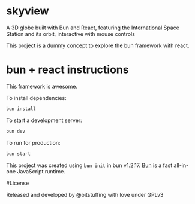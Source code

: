 # skyview

A 3D globe built with Bun and React, featuring the International Space Station and its orbit, interactive with mouse controls

This project is a dummy concept to explore the bun framework with react.

# bun + react instructions

This framework is awesome.

To install dependencies:

```bash
bun install
```

To start a development server:

```bash
bun dev
```

To run for production:

```bash
bun start
```

This project was created using `bun init` in bun v1.2.17. [Bun](https://bun.sh) is a fast all-in-one JavaScript runtime.

#License

Released and developed by @bitstuffing with love under GPLv3